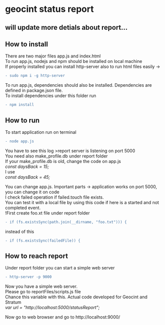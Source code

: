 # geocint status report   

## will update more detials about report...   

## How to install   
There are two major files app.js and index.html   
To run app.js, nodejs and npm should be installed on local machine    
If properly installed you can install http-server also to run html files easily ->    
```diff
- sudo npm i -g http-server   
```

To run app.js, dependencies should also be installed. Dependencies are defined in package.json file.     
To install dependencies under this folder run   
```diff
- npm install 
```

## How to run   
To start application run on terminal    
```diff
- node app.js  
```   
You have to see this log >report server is listening on port 5000   
You need also make_profile.db under report folder   
If your make_profile.db is old, change the code on app.js   
*const daysBack = 15;*    
I use   
*const daysBack = 45;*      
    
You can change app.js. Important parts -> application works on port 5000, you can change it on code   
I check failed operation if failed.touch file exists.   
You can test it with a local file by using this code if here is a started and not completed event.   
!First create foo.xt file under report folder   

```diff
- if (fs.existsSync(path.join(__dirname, "foo.txt"))) {   
```
instead of this   
```diff  
- if (fs.existsSync(failedFile)) {    
```

## How to reach report    
Under report folder you can start a simple web server   
```diff
- http-server -p 9000  
```     
Now you have a simple web server.   
Please go to reportFiles/scripts.js file    
Chance this variable with this. Actual code developed for Geocint and Stratum   
*var url = "http://localhost:5000/statusReport";*   

Now go to web browser and go to http://localhost:9000/    